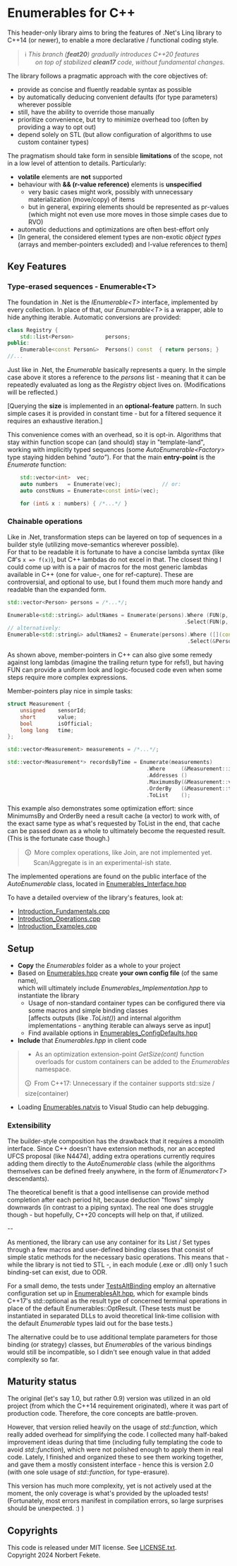 # Enumerables for C++

This header-only library aims to bring the features of .Net's Linq library to C++14 (or newer),
to enable a more declarative / functional coding style.

> &#8505; *This branch (**feat20**) gradually introduces C\++20 features<br/>
> &emsp;&ensp;&thinsp;on top of stabilized **clean17** code, without fundamental changes.*


The library follows a pragmatic approach with the core objectives of:
 * provide as concise and fluently readable syntax as possible
 * by automatically deducing convenient defaults (for type parameters) wherever possible
 * still, have the ability to override those manually
 * prioritize convenience, but try to minimize overhead too (often by providing a way to opt out)
 * depend solely on STL (but allow configuration of algorithms to use custom container types)

The pragmatism should take form in sensible **limitations** of the scope, not in a low level of attention to details.
Particularly:
 * **volatile** elements are **not** supported
 * behaviour with **&& (r-value reference)** elements is **unspecified**
	* very basic cases might work, possibly with unnecessary materialization (move/copy) of items
	* but in general, expiring elements should be represented as pr-values<br/>(which might not even use more moves in those simple cases due to RVO)
 * automatic deductions and optimizations are often best-effort only
 * [In general, the considered element types are non-exotic *object types* (arrays and member-pointers excluded) and l-value references to them]



## Key Features

### Type-erased sequences - Enumerable\<T\>

The foundation in .Net is the *IEnumerable\<T\>* interface, implemented by every collection. In place of that,
our *Enumerable\<T\>* is a wrapper, able to hide anything iterable. Automatic conversions are provided:

```cpp
class Registry {
	std::list<Person>          persons;
public:
	Enumerable<const Person&>  Persons() const  { return persons; }
//...
```

Just like in .Net, the *Enumerable* basically represents a query. In the simple case above it stores a reference
to the *persons* list - meaning that it can be repeatedly evaluated as long as the *Registry* object lives on.
(Modifications will be reflected.)

[Querying the **size** is implemented in an **optional-feature** pattern. In such simple cases it is provided in
constant time - but for a filtered sequence it requires an exhaustive iteration.]

This convenience comes with an overhead, so it is opt-in. Algorithms that stay within function scope can (and should)
stay in "template-land", working with implicitly typed sequences (some *AutoEnumerable\<Factory\>* type staying hidden behind *"auto"*).
For that the main **entry-point** is the *Enumerate* function:
```cpp
	std::vector<int>  vec;
	auto numbers   = Enumerate(vec);             // or:
	auto constNums = Enumerate<const int&>(vec);

	for (int& x : numbers) { /*...*/ }
```


### Chainable operations

Like in .Net, transformation steps can be layered on top of sequences in a builder style (utilizing move-semantics wherever possible).<br/>
For that to be readable it is fortunate to have a concise lambda syntax (like C#'s `x => f(x)`), but C++ lambdas do not excel in that.
The closest thing I could come up with is a pair of macros for the most generic lambdas available in C++ (one for value-, one for ref-capture).
These are controversial, and optional to use, but I found them much more handy and readable than the expanded form.
```cpp
std::vector<Person> persons = /*...*/;

Enumerable<std::string&> adultNames = Enumerate(persons).Where (FUN(p,  p.GetAge() >= 18))
                                                        .Select(FUN(p,  p.GetName()));
// alternatively:
Enumerable<std::string&> adultNames2 = Enumerate(persons).Where ([](const Person& p) { return p.GetAge() >= 18; })
                                                         .Select(&Person::GetName);
```

As shown above, member-pointers in C++ can also give some remedy against long lambdas (imagine the trailing return type for refs!), but
having FUN can provide a uniform look and logic-focused code even when some steps require more complex expressions.

Member-pointers play nice in simple tasks:
```cpp
struct Measurement {
	unsigned    sensorId;
	short       value;
	bool        isOfficial;
	long long   time;
};

std::vector<Measurement> measurements = /*...*/;

std::vector<Measurement*> recordsByTime = Enumerate(measurements)
                                            .Where     (&Measurement::isOfficial)
                                            .Addresses ()
                                            .MaximumsBy(&Measurement::value)
                                            .OrderBy   (&Measurement::time)
                                            .ToList    ();
```
This example also demonstrates some optimization effort: since MinimumsBy and OrderBy need a result cache (a vector) to work with,
of the exact same type as what's requested by ToList in the end, that cache can be passed down as a whole to ultimately become the
requested result. (This is the fortunate case though.)
 
> &#128712;&ensp;More complex operations, like Join, are not implemented yet.<br/>
> &emsp;&thinsp;&thinsp;Scan/Aggregate is in an experimental-ish state.

The implemented operations are found on the public interface of the *AutoEnumerable* class, located in [Enumerables_Interface.hpp](/Enumerables/Enumerables_Interface.hpp)

To have a detailed overview of the library's features, look at:
 * [Introduction_Fundamentals.cpp](/Tests/Introduction_Fundamentals.cpp)
 * [Introduction_Operations.cpp](/Tests/Introduction_Operations.cpp)
 * [Introduction_Examples.cpp](/Tests/Introduction_Examples.cpp)


## Setup

* **Copy** the *Enumerables* folder as a whole to your project
* Based on [Enumerables.hpp](/Tests/Enumerables.hpp) create **your own config file** (of the same name),<br/>
  which will ultimately include *Enumerables_Implementation.hpp* to instantiate the library
	* Usage of non-standard container types can be configured there via some macros and simple binding classes<br/>
      [affects outputs (like *.ToList()*) and internal algorithm implementations - anything iterable can always serve as input]
	* Find available options in [Enumerables_ConfigDefaults.hpp](/Enumerables/Enumerables_ConfigDefaults.hpp)
* **Include** that *Enumerables.hpp* in client code
>* As an optimization extension-point *GetSize(cont)* function overloads for custom containers can be added to the *Enumerables* namespace.
>
>&#128712;&ensp;From C++17: Unnecessary if the container supports std::size / size(container)
* Loading [Enumerables.natvis](/Enumerables/Enumerables.natvis) to Visual Studio can help debugging.

### Extensibility

The builder-style composition has the drawback that it requires a monolith interface. Since C++ doesn't have extension methods, nor an accepted UFCS proposal
(like N4474), adding extra operations currently requires adding them directly to the *AutoEnumerable* class (while the algorithms themselves can be defined
freely anywhere, in the form of *IEnumerator\<T\>* descendants).

The theoretical benefit is that a good intellisense can provide method completion after each period hit, because deduction "flows" simply downwards
(in contrast to a piping syntax). The real one does struggle though - but hopefully, C++20 concepts will help on that, if utilized.

--

As mentioned, the library can use any container for its List / Set types through a few macros and user-defined binding classes that consist of simple static methods for the necessary basic operations.
This means that - while the library is not tied to STL -, in each module (.exe or .dll) only 1 such binding-set can exist, due to ODR.<br/>

For a small demo, the tests under [TestsAltBinding](/TestsAltBinding) employ an alternative configuration set up in [EnumerablesAlt.hpp](/TestsAltBinding/EnumerablesAlt.hpp),
which for example binds C++17's std::optional as the result type of concerned terminal operations in place of the default Enumerables::OptResult.
(These tests must be instantiated in separated DLLs to avoid theoretical link-time collision with the default *Enumerable* types laid out for the base tests.)

The alternative could be to use additional template parameters for those binding (or strategy) classes, but *Enumerable*s of the various bindings would still be incompatible, so I didn't see enough value in that added complexity so far.


## Maturity status

The original (let's say 1.0, but rather 0.9) version was utilized in an old project (from which the C++14 requirement originated), where it was part of production code. Therefore, the core concepts are battle-proven.

However, that version relied heavily on the usage of *std\:\:function*, which really added overhead for simplifying the code. I collected many half-baked improvement ideas during that time (including fully templating the code to avoid *std\:\:function*), which were not polished enough to apply them in real code.
Lately, I finished and organized these to see them working together, and gave them a mostly consistent interface - hence this is version 2.0 (with one sole usage of *std\:\:function*, for type-erasure).

This version has much more complexity, yet is not actively used at the moment, the only coverage is what's provided by the uploaded tests!<br/>
(Fortunately, most errors manifest in compilation errors, so large surprises should be unexpected. \:\) )


## Copyrights

This code is released under MIT license. See [LICENSE.txt](LICENSE.txt).  
Copyright 2024 Norbert Fekete.
